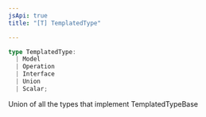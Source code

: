 ```yaml
---
jsApi: true
title: "[T] TemplatedType"

---
```

```ts
type TemplatedType: 
  | Model
  | Operation
  | Interface
  | Union
  | Scalar;
```

Union of all the types that implement TemplatedTypeBase
